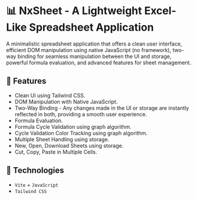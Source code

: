 # 📊 NxSheet - A Lightweight Excel-Like Spreadsheet Application

A minimalistic spreadsheet application that offers a clean user interface, efficient DOM manipulation using native JavaScript (no framework), two-way binding for seamless manipulation between the UI and storage, powerful formula evaluation, and advanced features for sheet management.

## 📜 Features

- Clean UI using Tailwind CSS.
- DOM Manipulation with Native JavaScript.
- Two-Way Binding - Any changes made in the UI or storage are instantly reflected in both, providing a smooth user experience.
- Formula Evaluation.
- Formula Cycle Validation using graph algorithm.
- Cycle Validation Color Tracking using graph algorithm.
- Multiple Sheet Handling using storage.
- New, Open, Download Sheets using storage.
- Cut, Copy, Paste in Multiple Cells.

## 🔨 Technologies

- `Vite` + `JavaScript`
- `Tailwind CSS`
